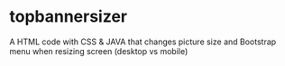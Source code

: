# topbannersizer
A HTML code with CSS &amp; JAVA that changes picture size and Bootstrap menu when resizing screen (desktop vs mobile)
